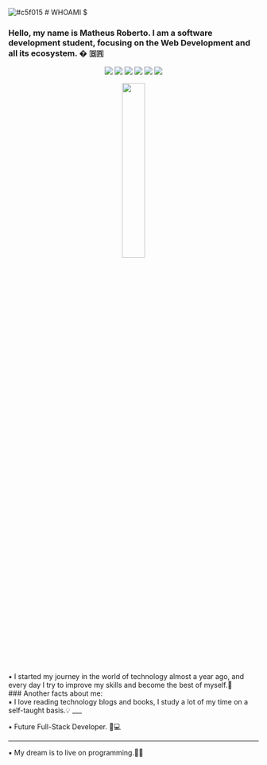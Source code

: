 ![#c5f015](https://placehold.co/15x15/c5f015/c5f015.png) # WHOAMI $
### Hello, my name is Matheus Roberto. I am a software development student, focusing on the Web Development and all its ecosystem.  �  🇧🇷

<p align="center">
<img src="https://img.shields.io/badge/%20%20%20-javascript-black?style=for-the-badge&logo=javascript"/>
<img src="https://img.shields.io/badge/%20%20%20-typescript-9cf?style=for-the-badge&logo=typescript" />
<img src="https://img.shields.io/badge/%20%20%20-csharp-purple?style=for-the-badge&logo=csharp" />
<img src="https://img.shields.io/badge/-dotnet-blueviolet?style=for-the-badge&logo=dotnet" />
<img src="https://img.shields.io/badge/-sqlserver-gray?style=for-the-badge&logo=microsoftsqlserver" />
<img src="https://img.shields.io/badge/-mongodb-green?style=for-the-badge&logo=mongodb" />
</p>
<p align="center">
<img src="https://user-images.githubusercontent.com/68331373/243102059-79749ba5-d886-49e2-8ddc-72e130433b2c.gif" width="30%" />
</p>
<dl>
▪️ I started my journey in the world of technology almost a year ago,
and every day I try to improve my skills and become the best of myself.👣

<dt>### Another facts about me: </dt>
▪️ I love reading technology blogs and books, I study a lot of my time on a self-taught basis.💡
___

▪️  Future Full-Stack Developer. 🔄💻   
___

▪️ My dream is to live on programming.💸🤵
</dl>

